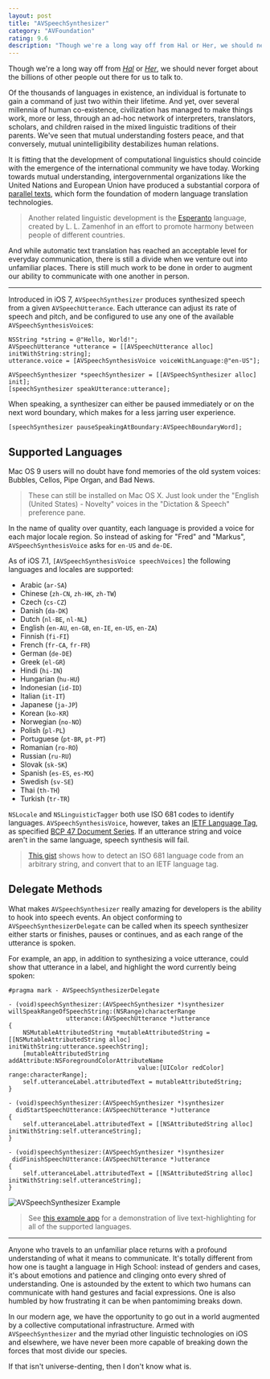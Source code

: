 ```yaml
---
layout: post
title: "AVSpeechSynthesizer"
category: "AVFoundation"
rating: 9.6
description: "Though we're a long way off from Hal or Her, we should never forget about the billions of other people out there for us to talk to."
---
```


Though we're a long way off from [_Hal_](https://www.youtube.com/watch?v=ARJ8cAGm6JE) or [_Her_](https://www.youtube.com/watch?v=WzV6mXIOVl4), we should never forget about the billions of other people out there for us to talk to.

Of the thousands of languages in existence, an individual is fortunate to gain a command of just two within their lifetime. And yet, over several millennia of human co-existence, civilization has managed to make things work, more or less, through an ad-hoc network of interpreters, translators, scholars, and children raised in the mixed linguistic traditions of their parents. We've seen that mutual understanding fosters peace, and that conversely, mutual unintelligibility destabilizes human relations.

It is fitting that the development of computational linguistics should coincide with the emergence of the international community we have today. Working towards mutual understanding, intergovernmental organizations like the United Nations and European Union have produced a substantial corpora of [parallel texts](http://en.wikipedia.org/wiki/Parallel_text), which form the foundation of modern language translation technologies.

> Another related linguistic development is the [Esperanto](http://en.wikipedia.org/wiki/Esperanto) language, created by L. L. Zamenhof in an effort to promote harmony between people of different countries.

And while automatic text translation has reached an acceptable level for everyday communication, there is still a divide when we venture out into unfamiliar places. There is still much work to be done in order to augment our ability to communicate with one another in person.

* * *

Introduced in iOS 7, `AVSpeechSynthesizer` produces synthesized speech from a given `AVSpeechUtterance`. Each utterance can adjust its rate of speech and pitch, and be configured to use any one of the available `AVSpeechSynthesisVoice`s:

~~~{objective-c}
NSString *string = @"Hello, World!";
AVSpeechUtterance *utterance = [[AVSpeechUtterance alloc] initWithString:string];
utterance.voice = [AVSpeechSynthesisVoice voiceWithLanguage:@"en-US"];

AVSpeechSynthesizer *speechSynthesizer = [[AVSpeechSynthesizer alloc] init];
[speechSynthesizer speakUtterance:utterance];
~~~

When speaking, a synthesizer can either be paused immediately or on the next word boundary, which makes for a less jarring user experience.

~~~{objective-c}
[speechSynthesizer pauseSpeakingAtBoundary:AVSpeechBoundaryWord];
~~~

## Supported Languages

Mac OS 9 users will no doubt have fond memories of the old system voices: Bubbles, Cellos, Pipe Organ, and Bad News.

> These can still be installed on Mac OS X. Just look under the "English (United States) - Novelty" voices in the "Dictation & Speech" preference pane.

In the name of quality over quantity, each language is provided a voice for each major locale region. So instead of asking for "Fred" and "Markus", `AVSpeechSynthesisVoice` asks for `en-US` and `de-DE`.

As of iOS 7.1, `[AVSpeechSynthesisVoice speechVoices]` the following languages and locales are supported:

- Arabic (`ar-SA`)
- Chinese (`zh-CN`, `zh-HK`, `zh-TW`)
- Czech (`cs-CZ`)
- Danish (`da-DK`)
- Dutch (`nl-BE`, `nl-NL`)
- English (`en-AU`, `en-GB`, `en-IE`, `en-US`, `en-ZA`)
- Finnish (`fi-FI`)
- French (`fr-CA`, `fr-FR`)
- German (`de-DE`)
- Greek (`el-GR`)
- Hindi (`hi-IN`)
- Hungarian (`hu-HU`)
- Indonesian (`id-ID`)
- Italian (`it-IT`)
- Japanese (`ja-JP`)
- Korean (`ko-KR`)
- Norwegian (`no-NO`)
- Polish (`pl-PL`)
- Portuguese (`pt-BR`, `pt-PT`)
- Romanian (`ro-RO`)
- Russian (`ru-RU`)
- Slovak (`sk-SK`)
- Spanish (`es-ES`, `es-MX`)
- Swedish (`sv-SE`)
- Thai (`th-TH`)
- Turkish (`tr-TR`)

`NSLocale` and `NSLinguisticTagger` both use ISO 681 codes to identify languages. `AVSpeechSynthesisVoice`, however, takes an [IETF Language Tag](http://en.wikipedia.org/wiki/IETF_language_tag), as specified [BCP 47 Document Series](http://tools.ietf.org/html/bcp47). If an utterance string and voice aren't in the same language, speech synthesis will fail.

> [This gist](https://gist.github.com/mattt/9892187) shows how to detect an ISO 681 language code from an arbitrary string, and convert that to an IETF language tag.

## Delegate Methods

What makes `AVSpeechSynthesizer` really amazing for developers is the ability to hook into speech events. An object conforming to `AVSpeechSynthesizerDelegate` can be called when its speech synthesizer either starts or finishes, pauses or continues, and as each range of the utterance is spoken.

For example, an app, in addition to synthesizing a voice utterance, could show that utterance in a label, and highlight the word currently being spoken:

~~~{objective-c}
#pragma mark - AVSpeechSynthesizerDelegate

- (void)speechSynthesizer:(AVSpeechSynthesizer *)synthesizer
willSpeakRangeOfSpeechString:(NSRange)characterRange
                utterance:(AVSpeechUtterance *)utterance
{
    NSMutableAttributedString *mutableAttributedString = [[NSMutableAttributedString alloc] initWithString:utterance.speechString];
    [mutableAttributedString addAttribute:NSForegroundColorAttributeName
                                    value:[UIColor redColor] range:characterRange];
    self.utteranceLabel.attributedText = mutableAttributedString;
}

- (void)speechSynthesizer:(AVSpeechSynthesizer *)synthesizer
  didStartSpeechUtterance:(AVSpeechUtterance *)utterance
{
    self.utteranceLabel.attributedText = [[NSAttributedString alloc] initWithString:self.utteranceString];
}

- (void)speechSynthesizer:(AVSpeechSynthesizer *)synthesizer
 didFinishSpeechUtterance:(AVSpeechUtterance *)utterance
{
    self.utteranceLabel.attributedText = [[NSAttributedString alloc] initWithString:self.utteranceString];
}
~~~

![AVSpeechSynthesizer Example](http://nshipster.s3.amazonaws.com/avspeechsynthesizer-example.gif)

> See [this example app](https://github.com/mattt/AVSpeechSynthesizer-Example) for a demonstration of live text-highlighting for all of the supported languages.

* * *

Anyone who travels to an unfamiliar place returns with a profound understanding of what it means to communicate. It's totally different from how one is taught a language in High School: instead of genders and cases, it's about emotions and patience and clinging onto every shred of understanding. One is astounded by the extent to which two humans can communicate with hand gestures and facial expressions. One is also humbled by how frustrating it can be when pantomiming breaks down.

In our modern age, we have the opportunity to go out in a world augmented by a collective computational infrastructure. Armed with `AVSpeechSynthesizer` and the myriad other linguistic technologies on iOS and elsewhere, we have never been more capable of breaking down the forces that most divide our species.

If that isn't universe-denting, then I don't know what is.
